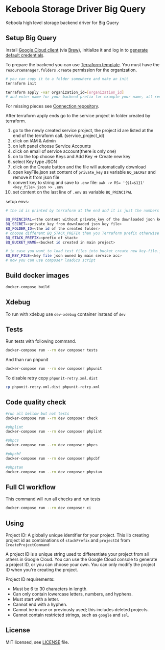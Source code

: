 # Keboola Storage Driver Big Query

Keboola high level storage backend driver for Big Query

## Setup Big Query

Install [Google Cloud client](https://cloud.google.com/sdk/docs/install-sdk) (via [Brew](https://formulae.brew.sh/cask/google-cloud-sdk#default)), initialize it
and log in to [generate default credentials](https://cloud.google.com/docs/authentication/application-default-credentials#personal).

To prepare the backend you can use [Terraform template](./bq-storage-backend-init.tf).
You must have the `resourcemanager.folders.create` permission for the organization.
```bash
# you can copy it to a folder somewhere and make an init
terraform init

terraform apply -var organization_id=[organization_id]
# and enter name for your backend prefix for example your name, all resources will create with this prefix
```

For missing pieces see [Connection repository](https://github.com/keboola/connection/blob/master/DOCKER.md#bigquery).

After terraform apply ends go to the service project in folder created by terraform.

1. go to the newly created service project, the project id are listed at the end of the terraform call. (service_project_id)
2. click on IAM & Admin 
3. on left panel choose Service Accounts
4. click on email of service account(there is only one)
5. on to the top choose Keys and Add Key => Create new key
6. select Key type JSON
7. click on the Create button and the file will automatically download
8. open keyFile.json set content of `private_key` as variable `BQ_SECRET` and remove it from json file
9. convert key to string and save to `.env` file: `awk -v RS= '{$1=$1}1' <key_file>.json >> .env`
10. set content on the last line of `.env` as variable `BQ_PRINCIPAL`

setup envs:
```bash
# the id is printed by terraform at the end and it is just the numbers after `folders/`

BQ_PRINCIPAL=<the content without private_key of the downloaded json key file>
BQ_SECRET=<private_key from downloaded json key file>
BQ_FOLDER_ID=<the id of the created folder>
# choose different BQ_STACK_PREFIX than you Terraform prefix otherwise project created by Terraform will be deleted 
BQ_STACK_PREFIX=<prefix of stack>
BQ_BUCKET_NAME=<bucket id created in main project>

# in case you want to load test files into bucket create new key-file.json for main user and fill env
BQ_KEY_FILE=<key file json owned by main service acc>
# now you can use composer loadGcs script
```

## Build docker images

```bash
docker-compose build
```

## Xdebug

To run with xdebug use `dev-xdebug` container instead of `dev`

## Tests

Run tests with following command.

```bash
docker-compose run --rm dev composer tests
```

And than run phpunit
```bash
docker-compose run --rm dev composer phpunit
```

To disable retry copy `phpunit-retry.xml.dist`
```bash
cp phpunit-retry.xml.dist phpunit-retry.xml
```

## Code quality check

```bash
#run all bellow but not tests
docker-compose run --rm dev composer check

#phplint
docker-compose run --rm dev composer phplint

#phpcs
docker-compose run --rm dev composer phpcs

#phpcbf
docker-compose run --rm dev composer phpcbf

#phpstan
docker-compose run --rm dev composer phpstan
```

## Full CI workflow

This command will run all checks and run tests
```bash
docker-compose run --rm dev composer ci
```

## Using

Project ID: A globally unique identifier for your project. This lib creating project id as combinations of `stackPrefix` and `projectId` from `CreateProjectCommand`

A project ID is a unique string used to differentiate your project from all others in Google Cloud. 
You can use the Google Cloud console to generate a project ID, or you can choose your own. You can only modify the project ID when you're creating the project.

Project ID requirements:
- Must be 6 to 30 characters in length.
- Can only contain lowercase letters, numbers, and hyphens.
- Must start with a letter.
- Cannot end with a hyphen.
- Cannot be in use or previously used; this includes deleted projects.
- Cannot contain restricted strings, such as `google` and `ssl`.

## License

MIT licensed, see [LICENSE](./LICENSE) file.
